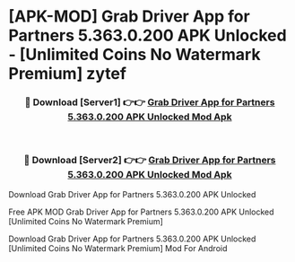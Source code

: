 # [APK-MOD] Grab Driver  App for Partners 5.363.0.200 APK Unlocked - [Unlimited Coins No Watermark Premium] zytef



<div align="center">
<h3>🔴 Download [Server1] 👉👉 <a href="https://momento.my/?title=Grab_Driver__App_for_Partners_5.363.0.200_APK_Unlocked">Grab Driver  App for Partners 5.363.0.200 APK Unlocked Mod Apk</a></h3><br>

<h3>🔴 Download [Server2] 👉👉 <a href="https://momento.my/?title=Grab_Driver__App_for_Partners_5.363.0.200_APK_Unlocked">Grab Driver  App for Partners 5.363.0.200 APK Unlocked Mod Apk</a></h3>
</div>



Download Grab Driver  App for Partners 5.363.0.200 APK Unlocked 

Free APK MOD Grab Driver  App for Partners 5.363.0.200 APK Unlocked [Unlimited Coins No Watermark Premium]

Download Grab Driver  App for Partners 5.363.0.200 APK Unlocked [Unlimited Coins No Watermark Premium] Mod For Android
